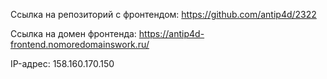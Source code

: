 Ссылка на репозиторий с фронтендом: https://github.com/antip4d/2322    

Ссылка на домен фронтенда: https://antip4d-frontend.nomoredomainswork.ru/   

IP-адрес: 158.160.170.150   